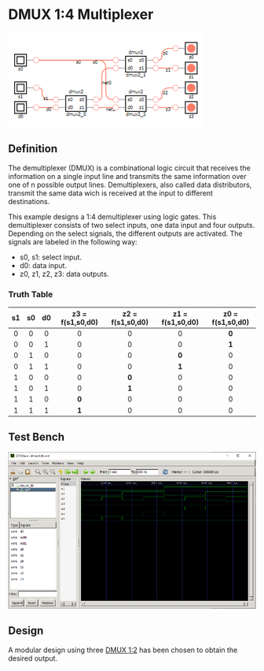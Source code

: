 # DMUX 1:4 Multiplexer

![dmux4 synthesis](./synthesis.png "DMUX 1:4 Synthesis")

## Definition
The demultiplexer (DMUX) is a combinational logic circuit that receives the information on a single input line and transmits the same information over one of n possible output lines. Demultiplexers, also called data distributors, transmit the same data wich is received at the input to different destinations.

This example designs a 1:4 demultiplexer using logic gates. This demultiplexer consists of two select inputs, one data input and four outputs. Depending on the select signals, the different outputs are activated. The signals are labeled in the following way:
* s0, s1: select input.
* d0: data input.
* z0, z1, z2, z3: data outputs.

### Truth Table
|s1 | s0 | d0 | z3 = f(s1,s0,d0) | z2 = f(s1,s0,d0)| z1 = f(s1,s0,d0) | z0 = f(s1,s0,d0) |
|:---:|:---:|:---:|:---:|:---:|:---:|:---:|
|0| 0| 0| 0| 0| 0| **0**|
|0| 0| 1| 0| 0| 0| **1**|
|0| 1| 0| 0| 0| **0**| 0|
|0| 1| 1| 0| 0| **1**| 0|
|1| 0| 0| 0| **0**| 0| 0|
|1| 0| 1| 0| **1**| 0| 0|
|1| 1| 0| **0**| 0| 0| 0|
|1| 1| 1| **1**| 0| 0| 0|

## Test Bench
![dmux4 tb](./dmux4_tb.png "DMUX 1:4 Test Bench")

## Design
A modular design using three [DMUX 1:2](../dmux2/README.md) has been chosen to obtain the desired output.
